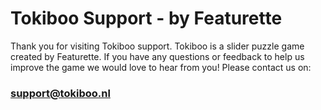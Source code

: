 # Tokiboo Support - by Featurette 

Thank you for visiting Tokiboo support. Tokiboo is a slider puzzle game created by Featurette. If you have any questions or feedback to help us improve the game we would love to hear from you! Please contact us on:

### support@tokiboo.nl
